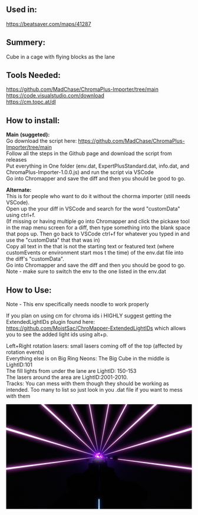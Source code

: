 ## Used in:  
https://beatsaver.com/maps/41287 

## Summery:  
Cube in a cage with flying blocks as the lane

## Tools Needed:     
https://github.com/MadChase/ChromaPlus-Importer/tree/main     
https://code.visualstudio.com/download    
https://cm.topc.at/dl     

## How to install:  
**Main** **(suggeted):**    
Go download the script here: https://github.com/MadChase/ChromaPlus-Importer/tree/main  
Follow all the steps in the Github page and download the script from releases  
Put everything in One folder (env.dat, ExpertPlusStandard.dat, info.dat, and ChromaPlus-Importer-1.0.0.js) and run the script via VSCode   
Go into Chromapper and save the diff and then you should be good to go.

**Alternate:**    
This is for people who want to do it without the chorma importer (still needs VSCode).    
Open up the your diff in VSCode and search for the word "customData" using ctrl+f.   
(If missing or having multiple go into Chromapper and click the pickaxe tool in the map menu screen for a diff, then type something into the blank space that pops up. Then go back to VSCode ctrl+f for whatever you typed in and use the "customData" that that was in)    
Copy all text in the that is not the starting text or featured text (where customEvents or environment start mos t the time) of the env.dat file into the diff's "customData".    
Go into Chromapper and save the diff and then you should be good to go.      
Note - make sure to switch the env to the one listed in the env.dat


## How to Use:  
Note - This env specifically needs noodle to work properly    

If you plan on using cm for chroma ids i HIGHLY suggest getting the ExtendedLightIDs plugin found here: https://github.com/MoistSac/ChroMapper-ExtendedLightIDs which allows you to see the added light ids using alt+p.  

Left+Right rotation lasers: small lasers coming off of the top (affected by rotation events)  
Everything else is on Big Ring Neons: 
The Big Cube in the middle is LightID:101  
The fill lights from under the lane are LightID: 150-153     
The lasers around the area are LightID:2001-2010.  
Tracks: You can mess with them though they should be working as intended. Too many to list so just look in you .dat file if you want to mess with them   


![Alt text](PIC.png)
